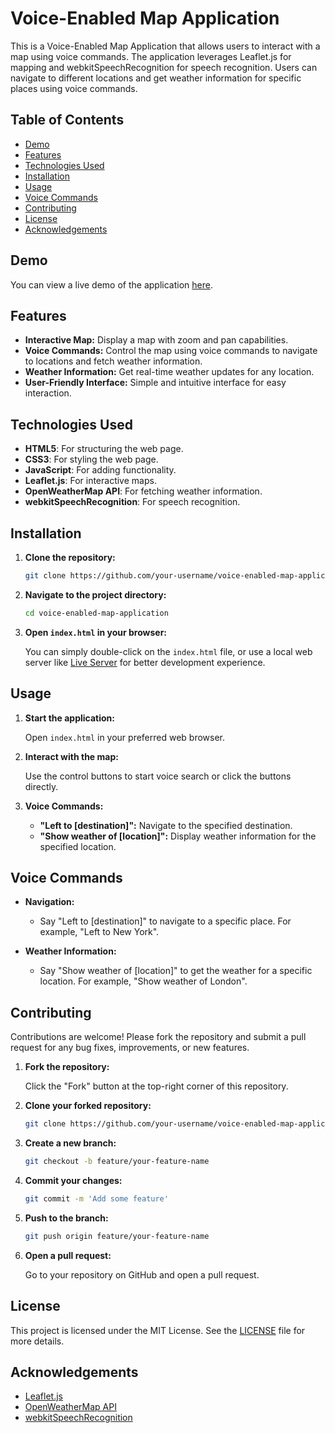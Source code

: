 # Voice-Enabled Map Application

This is a Voice-Enabled Map Application that allows users to interact with a map using voice commands. The application leverages Leaflet.js for mapping and webkitSpeechRecognition for speech recognition. Users can navigate to different locations and get weather information for specific places using voice commands.

## Table of Contents

- [Demo](#demo)
- [Features](#features)
- [Technologies Used](#technologies-used)
- [Installation](#installation)
- [Usage](#usage)
- [Voice Commands](#voice-commands)
- [Contributing](#contributing)
- [License](#license)
- [Acknowledgements](#acknowledgements)

## Demo

You can view a live demo of the application [here](https://your-live-demo-url).

## Features

- **Interactive Map:** Display a map with zoom and pan capabilities.
- **Voice Commands:** Control the map using voice commands to navigate to locations and fetch weather information.
- **Weather Information:** Get real-time weather updates for any location.
- **User-Friendly Interface:** Simple and intuitive interface for easy interaction.

## Technologies Used

- **HTML5**: For structuring the web page.
- **CSS3**: For styling the web page.
- **JavaScript**: For adding functionality.
- **Leaflet.js**: For interactive maps.
- **OpenWeatherMap API**: For fetching weather information.
- **webkitSpeechRecognition**: For speech recognition.

## Installation

1. **Clone the repository:**

    ```bash
    git clone https://github.com/your-username/voice-enabled-map-application.git
    ```

2. **Navigate to the project directory:**

    ```bash
    cd voice-enabled-map-application
    ```

3. **Open `index.html` in your browser:**

    You can simply double-click on the `index.html` file, or use a local web server like [Live Server](https://marketplace.visualstudio.com/items?itemName=ritwickdey.LiveServer) for better development experience.

## Usage

1. **Start the application:**

    Open `index.html` in your preferred web browser.

2. **Interact with the map:**

    Use the control buttons to start voice search or click the buttons directly.

3. **Voice Commands:**

    - **"Left to [destination]":** Navigate to the specified destination.
    - **"Show weather of [location]":** Display weather information for the specified location.

## Voice Commands

- **Navigation:**
    - Say "Left to [destination]" to navigate to a specific place. For example, "Left to New York".
  
- **Weather Information:**
    - Say "Show weather of [location]" to get the weather for a specific location. For example, "Show weather of London".

## Contributing

Contributions are welcome! Please fork the repository and submit a pull request for any bug fixes, improvements, or new features.

1. **Fork the repository:**

    Click the "Fork" button at the top-right corner of this repository.

2. **Clone your forked repository:**

    ```bash
    git clone https://github.com/your-username/voice-enabled-map-application.git
    ```

3. **Create a new branch:**

    ```bash
    git checkout -b feature/your-feature-name
    ```

4. **Commit your changes:**

    ```bash
    git commit -m 'Add some feature'
    ```

5. **Push to the branch:**

    ```bash
    git push origin feature/your-feature-name
    ```

6. **Open a pull request:**

    Go to your repository on GitHub and open a pull request.

## License

This project is licensed under the MIT License. See the [LICENSE](LICENSE) file for more details.

## Acknowledgements

- [Leaflet.js](https://leafletjs.com/)
- [OpenWeatherMap API](https://openweathermap.org/api)
- [webkitSpeechRecognition](https://developer.mozilla.org/en-US/docs/Web/API/Web_Speech_API/Using_the_Web_Speech_API)
